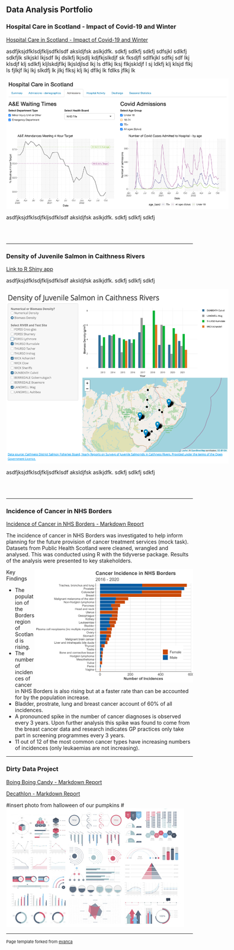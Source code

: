 ## Data Analysis Portfolio

### Hospital Care in Scotland - Impact of Covid-19 and Winter


[Hospital Care in Scotland - Impact of Covid-19 and Winter]()

asdfjksjdfklsdjfkljsdfklsdf aksldjfsk aslkjdfk. sdkfj sdlkfj sdkfj sdfsjkl sdlkfj sdkfjlk slkjskl lkjsdf lkj dslkfj lkjsdlj kdjfkjslkdjf sk fksdjfl sdlfkjkl sdfkj sdf lkj klsdjf klj sdlkfj kljlskdjflkj lkjsldjlsd lkj ls dflkj lksj flkjskldjf l sj ldkfj klj klsjd flkj ls fjlkjf lkj lkj slkdfj lk jlkj flksj klj lkj dflkj lk fdlks jflkj lk

<img 
  src="images/gp_proj_waiting_times.png"
  height="351"
  width="604"
  alt="Hospital Care in Scotland App Screenshot - Waiting Times"
  style="display: block; margin: 5 auto; max-width: 600px">  

  
asdfjksjdfklsdjfkljsdfklsdf aksldjfsk aslkjdfk. sdkfj sdlkfj sdkfj 
  
  
<br><br>

---
### Density of Juvenile Salmon in Caithness Rivers

[Link to R Shiny app](https://e4z4az-fiona-carson.shinyapps.io/fish_dashboard/)


asdfjksjdfklsdjfkljsdfklsdf aksldjfsk aslkjdfk. sdkfj sdlkfj sdkfj 


<img 
  src="images/salmon_dashboard_screenshot.png"
  height="471"
  width="625"
  alt="Plot of cancer incidence in NHS Borders"
  style="display: block; margin: 5 auto; max-width: 600px">   


asdfjksjdfklsdjfkljsdfklsdf aksldjfsk aslkjdfk. sdkfj sdlkfj sdkfj 

 <br><br>                                                             

---
### Incidence of Cancer in NHS Borders
[Incidence of Cancer in NHS Borders - Markdown Report](/html_files/cancer_incidence_data_investigation.html)

The incidence of cancer in NHS Borders was investigated to help inform planning for the future provision of cancer treatment services (mock task). Datasets from Public Health Scotland were cleaned, wrangled and analysed. This was conducted using R with the tidyverse package. Results of the analysis were presented to key stakeholders. 


<img
  align="right"
  src="images/incidence_graph.png"
  height="305"
  width="428"
  alt="Plot of cancer incidence in NHS Borders"
  style="display: inline-flex; margin: 5 auto; max-width: 600px"> 



Key Findings
- The population of the Borders region of Scotland is rising.
- The number of incidences of cancer in NHS Borders is also rising but at a faster rate than can be accounted for by the population increase.
- Bladder, prostrate, lung and breast cancer account of 60% of all incidences.
- A pronounced spike in the number of cancer diagnoses is observed every 3 years. Upon further analysis this spike was found to come from the breast cancer data and research indicates GP practices only take part in screening programmes every 3 years.
- 11 out of 12 of the most common cancer types have increasing numbers of incidences (only leukaemias are not increasing).




---
### Dirty Data Project

[Boing Boing Candy - Markdown Report](/html_files/candy_analysis.html)

[Decathlon - Markdown Report](/html_files/decathlon_analysis.html)

#insert photo from halloween of our pumpkins
#<img src="images/dummy_thumbnail.jpg?raw=true"/>





---
<p style="font-size:11px">Page template forked from <a href="https://github.com/evanca/quick-portfolio">evanca</a></p>
<!-- Remove above link if you don't want to attibute -->
